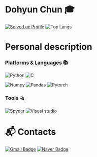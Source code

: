 # Dohyun Chun 🎓

[![Solved.ac Profile](http://mazassumnida.wtf/api/v2/generate_badge?boj=0726dohyun)](https://solved.ac/0726dohyun/)
![Top Langs](https://github-readme-stats.vercel.app/api/top-langs/?username=chunchem&layout=Demo&theme=calm)


# Personal description
### Platforms & Languages 📚
![Python](https://img.shields.io/badge/Python-3776AB.svg?&style=for-the-badge&logo=Python&logoColor=white)
![C](https://img.shields.io/badge/C-A8B9CC.svg?&style=for-the-badge&logo=C&logoColor=white)

![Numpy](https://img.shields.io/badge/Numpy-013243.svg?&style=for-the-badge&logo=Numpy&logoColor=white)
![Pandas](https://img.shields.io/badge/Pandas-150458.svg?&style=for-the-badge&logo=Pandas&logoColor=white)
![Pytorch](https://img.shields.io/badge/Pytorch-EE4C2C.svg?&style=for-the-badge&logo=Pytorch&logoColor=white)

### Tools 🪒
![Spyder](https://img.shields.io/badge/Spyder%20IDE-FF0000.svg?&style=for-the-badge&logo=Spyder%20IDE&logoColor=white)
![Visual studio](https://img.shields.io/badge/Visual%20Studio-5C2D91.svg?&style=for-the-badge&logo=Visual%20Studio&logoColor=white)


# :mailbox_with_mail: Contacts
[![Gmail Badge](https://img.shields.io/badge/Gmail-d14836?style=flat-square&logo=Gmail&logoColor=white&link=mailto:0726dohyun@korea.ac.kr)](mailto:0726dohyun@korea.ac.kr)
[![Naver Badge](https://img.shields.io/badge/Naver-03C75A?style=flat-square&logo=Naver&logoColor=white&link=mailto:0726dohyun@naver.com)](mailto:0726dohyun@naver.com)
